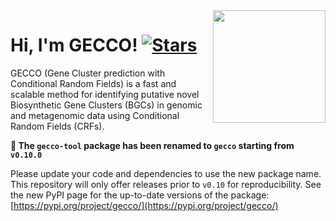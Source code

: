<img align="right" width="180" height="180" src="https://raw.githubusercontent.com/zellerlab/GECCO/v0.6.2/static/gecco-square.png">

# Hi, I'm GECCO! [![Stars](https://img.shields.io/github/stars/zellerlab/GECCO.svg?style=social&maxAge=3600&label=Star)](https://github.com/zellerlab/GECCO/stargazers)

GECCO (Gene Cluster prediction with Conditional Random Fields) is a fast and
scalable method for identifying putative novel Biosynthetic Gene Clusters (BGCs)
in genomic and metagenomic data using Conditional Random Fields (CRFs).

**🚨 The `gecco-tool` package has been renamed to `gecco` starting from `v0.10.0`**

Please update your code and dependencies to use the new package name. This repository will only offer releases prior 
to `v0.10` for reproducibility. See the new PyPI page for the up-to-date versions of the package: 
[https://pypi.org/project/gecco/](https://pypi.org/project/gecco/)
